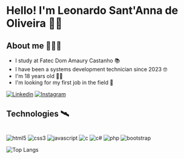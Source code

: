 # Hello! I'm Leonardo Sant'Anna de Oliveira 👋🏻

## About me 👨🏻‍💻

- I study at Fatec Dom Amaury Castanho 📚
- I have been a systems development technician since 2023 🤓
- I'm 18 years old 👨🏻
- I'm looking for my first job in the field 💼

[![Linkedin](https://img.shields.io/badge/LinkedIn-0077B5?style=for-the-badge&logo=linkedin&logoColor=white)](https://www.linkedin.com/in/leonardo-santanna-de-oliveira-273183223/)
[![Instagram](https://img.shields.io/badge/Instagram-E4405F?style=for-the-badge&logo=instagram&logoColor=white)](https://www.instagram.com/leosantannx/)

## Technologies 🛰️

<div style="display: inline_block"><br/>

<img style="align=center" alt="html5" src="https://img.shields.io/badge/HTML5-E34F26?style=for-the-badge&logo=html5&logoColor=white">
<img style="align=center" alt="css3" src="https://img.shields.io/badge/CSS3-1572B6?style=for-the-badge&logo=css3&logoColor=white">
<img style="align=center" alt="javascript" src="https://img.shields.io/badge/JavaScript-323330?style=for-the-badge&logo=javascript&logoColor=F7DF1E">
<img style="align=center" alt="c" src="https://img.shields.io/badge/C-00599C?style=for-the-badge&logo=c&logoColor=white">
<img style="align=center" alt="c#" src="https://img.shields.io/badge/C%23-239120?style=for-the-badge&logo=c-sharp&logoColor=white">
<img style="align=center" alt="php" src="https://img.shields.io/badge/PHP-777BB4?style=for-the-badge&logo=php&logoColor=white">
<img style="align=center" alt="bootstrap" src="https://img.shields.io/badge/Bootstrap-563D7C?style=for-the-badge&logo=bootstrap&logoColor=white">

![Top Langs](https://github-readme-stats.vercel.app/api/top-langs/?username=santannal&langs_count=8)


